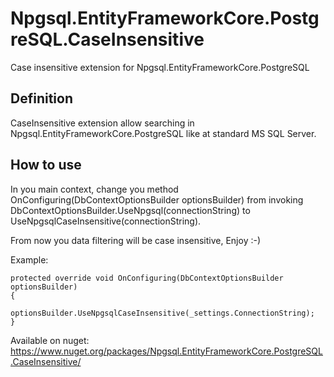 # Npgsql.EntityFrameworkCore.PostgreSQL.CaseInsensitive
Case insensitive extension for Npgsql.EntityFrameworkCore.PostgreSQL

## Definition

CaseInsensitive extension allow searching in Npgsql.EntityFrameworkCore.PostgreSQL like at standard MS SQL Server.

## How to use

In you main context, change you method OnConfiguring(DbContextOptionsBuilder optionsBuilder) from invoking 
DbContextOptionsBuilder.UseNpgsql(connectionString) to UseNpgsqlCaseInsensitive(connectionString). 

From now you data filtering will be case insensitive, Enjoy :-) 

Example:
```
protected override void OnConfiguring(DbContextOptionsBuilder optionsBuilder)
{
    optionsBuilder.UseNpgsqlCaseInsensitive(_settings.ConnectionString);
}

```

Available on nuget:
https://www.nuget.org/packages/Npgsql.EntityFrameworkCore.PostgreSQL.CaseInsensitive/
